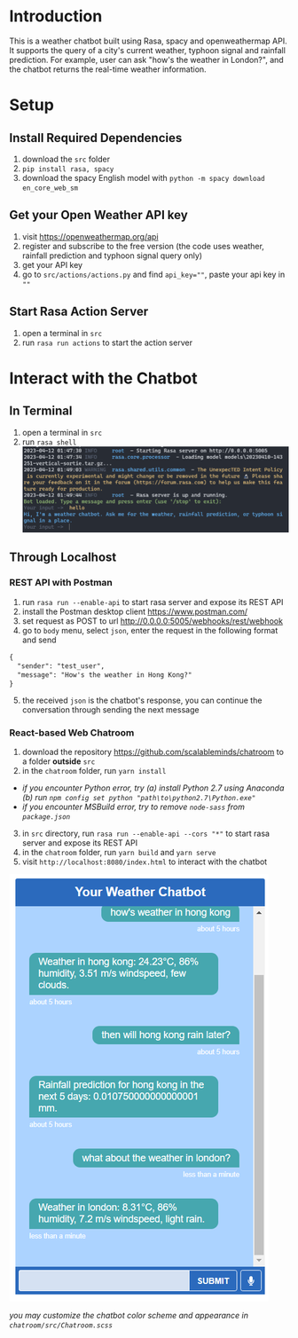 # Introduction
This is a weather chatbot built using Rasa, spacy and openweathermap API. It supports the query of a city's current weather, typhoon signal and rainfall prediction. For example, user can ask "how's the weather in London?", and the chatbot returns the real-time weather information. 

# Setup
## Install Required Dependencies
1. download the `src` folder
2. `pip install rasa, spacy`
3. download the spacy English model with 
`python -m spacy download en_core_web_sm`

## Get your Open Weather API key
1. visit https://openweathermap.org/api
2. register and subscribe to the free version (the code uses weather, rainfall prediction and typhoon signal query only)
3. get your API key
4. go to `src/actions/actions.py` and find `api_key=""`, paste your api key in `""`

## Start Rasa Action Server
1. open a terminal in `src`
2. run `rasa run actions` to start the action server

# Interact with the Chatbot
## In Terminal
1. open a terminal in `src`
2. run `rasa shell`
![](media/terminal_demo.png)

## Through Localhost
### REST API with Postman
1. run `rasa run --enable-api` to start rasa server and expose its REST API
2. install the Postman desktop client https://www.postman.com/
3. set request as POST to url http://0.0.0.0:5005/webhooks/rest/webhook
4. go to `body` menu, select `json`, enter the request in the following format and send
  ```
  {
    "sender": "test_user",
    "message": "How's the weather in Hong Kong?"
  }
  ```
5. the received `json` is the chatbot's response, you can continue the conversation through sending the next message

### React-based Web Chatroom
1. download the repository https://github.com/scalableminds/chatroom to a folder **outside** `src`
2. in the `chatroom` folder, run `yarn install` 
  - *if you encounter Python error, try (a) install Python 2.7 using Anaconda (b) run `npm config set python "path\to\python2.7\Python.exe"`*
  - *if you encounter MSBuild error, try to remove `node-sass` from `package.json`*
  
3. in `src` directory, run `rasa run --enable-api --cors "*"` to start rasa server and expose its REST API
4. in the `chatroom` folder, run `yarn build` and `yarn serve`
5. visit `http://localhost:8080/index.html` to interact with the chatbot

![](media/chatroom_demo.png)

*you may customize the chatbot color scheme and appearance in `chatroom/src/Chatroom.scss`*
